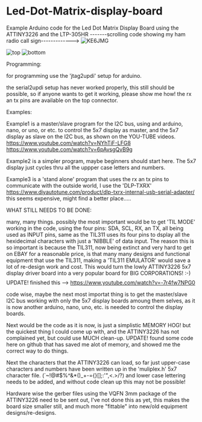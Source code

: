# Led-Dot-Matrix-display-board
Example Arduino code for the Led Dot Matrix Display Board using the ATTINY3226 and the LTP-305HR
-------scrolling code showing my ham radio call sign------------->
![KE6JMG](https://user-images.githubusercontent.com/91569879/156788258-2a549de1-0609-4011-9f84-bb2f4b23b346.gif)

![top](https://user-images.githubusercontent.com/91569879/156788286-8e4e96b9-b188-4252-a2c0-5b66f20cc382.jpg)
![bottom](https://user-images.githubusercontent.com/91569879/156788304-4aa12932-4c2d-40f6-a77a-2e2351574622.jpg)

Programming:

for programming use the 'jtag2updi' setup for arduino.

the serial2updi setup has never worked properly, this still should
be possible, so if anyone wants to get it working, please show me how!
the rx an tx pins are available on the top connector.

Examples:

Example1 is a master/slave program for the I2C bus, using and arduino,
nano, or uno, or etc. to control the 5x7 display as master, and the
5x7 display as slave on the I2C bus, as shown on the YOU-TUBE videos.
https://www.youtube.com/watch?v=NYhTiF-LFG8
https://www.youtube.com/watch?v=6pAvsgQvB9g


Example2 is a simpler program, maybe beginners should start here. The
5x7 display just cycles thru all the uppper case letters and numbers.


Example3 is a 'stand alone' program that uses the rx an tx pins to communicate
with the outside world, I use the 'DLP-TXRX' 
https://www.diyautotune.com/product/dlp-txrx-internal-usb-serial-adapter/
this seems expensive, might find a better place.....


WHAT STILL NEEDS TO BE DONE:

many, many things. possibly the most important would be to get 'TIL MODE' working
in the code, using the four pins: SDA, SCL, RX, an TX, all being used as INPUT pins,
same as the TIL311 uses its four pins to dsplay all the hexidecimal characters with
just a 'NIBBLE' of data input.
The reason this is so important is because the TIL311, now being extinct and very
hard to get on EBAY for a reasonable price, is that many many designs and functional
equipment that use the TIL311, making a 'TIL311 EMULATOR' would save a lot of re-design
work and cost. This would turn the lowly ATTINY3226 5x7 display driver board into a very 
popular board for BIG CORPORATIONS! :-)   $$$$
UPDATE!  finished this --> https://www.youtube.com/watch?v=-7r4fw7NPG0

code wise, maybe the next most importat thing is to get the master/slave I2C bus working
with only the 5x7 display boards amoung them selves, as it is now another arduino, nano, uno, etc.
is needed to control the display boards.

Next would be the code as it is now, is just a simplistic MEMORY HOG! but the quickest thing
I could come up with, and the ATTINY3226 has not complained yet, but could use MUCH clean-up.
UPDATE! found some code here on github that has saved me alot of memory, and showed me the
correct way to do things.


Next the characters that the ATTINY3226 can load, so far just upper-case characters and numbers
have been written up in the 'muliplex.h' 5x7 character file. (`~!@#$%^&*()_+-={}[];:'",<.>/?)
and lower case lettering needs to be added, and without code clean up this may not be possible!

Hardware wise the gerber files using the VQFN 3mm package of the ATTINY3226 need to be sent out,
I've not done this as yet, this makes the board size smaller still, and much more "fittable" into
new/old equipment designs/re-designs. 
